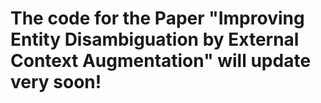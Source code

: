 # The code for the Paper "Improving Entity Disambiguation by External Context Augmentation" will update very soon!
